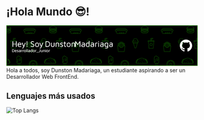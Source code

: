 # ¡Hola Mundo 😎!

![Banner Pogo182028](github-header-image.png)
Hola a todos, soy Dunston Madariaga, un estudiante aspirando a ser un Desarrollador Web FrontEnd.

## Lenguajes más usados
![Top Langs](https://github-readme-stats.vercel.app/api/top-langs/?username=mouredev&layout=compact)
